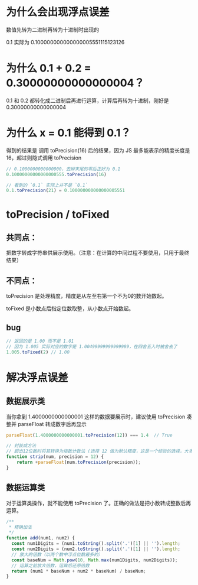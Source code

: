 # 为什么会出现浮点误差

数值先转为二进制再转为十进制时出现的

0.1 实际为 0.100000000000000005551115123126



# 为什么 0.1 + 0.2 = 0.30000000000000004？

0.1 和 0.2 都转化成二进制后再进行运算，计算后再转为十进制，刚好是 0.30000000000000004



# 为什么 x = 0.1 能得到 0.1？

得到的结果是 调用 toPrecision(16) 后的结果，因为 JS 最多能表示的精度长度是 16，超过则隐式调用 toPrecision
```js
// 0.1000000000000000，去掉末尾的零后正好为 0.1
0.10000000000000000555.toPrecision(16) 

// 看到的 `0.1` 实际上并不是 `0.1`
0.1.toPrecision(21) = 0.100000000000000005551
```



# toPrecision / toFixed


## 共同点：

把数字转成字符串供展示使用。（注意：在计算的中间过程不要使用，只用于最终结果）


## 不同点：

toPrecision 是处理精度，精度是从左至右第一个不为0的数开始数起。

toFixed 是小数点后指定位数取整，从小数点开始数起。


## bug
```js
// 返回的是 1.00 而不是 1.01
// 因为 1.005 实际对应的数字是 1.00499999999999989，在四舍五入时被舍去了
1.005.toFixed(2) // 1.00
```



# 解决浮点误差


## 数据展示类

当你拿到 1.4000000000000001 这样的数据要展示时，建议使用 toPrecision 凑整并 parseFloat 转成数字后再显示
```js
parseFloat(1.4000000000000001.toPrecision(12)) === 1.4  // True

// 封装成方法
// 超出12位数时将其转换为指数计数法 (选择 12 做为默认精度，这是一个经验的选择，大多场景够用)
function strip(num, precision = 12) {
    return +parseFloat(num.toPrecision(precision));
}
```

## 数据运算类

对于运算类操作，就不能使用 toPrecision 了。正确的做法是把小数转成整数后再运算。
```js
/**
 * 精确加法
 */
function add(num1, num2) {
  const num1Digits = (num1.toString().split('.')[1] || '').length;
  const num2Digits = (num2.toString().split('.')[1] || '').length;
  // 放大的倍数（以两个数中浮点位数最多的）
  const baseNum = Math.pow(10, Math.max(num1Digits, num2Digits));
  // 运算之前放大倍数，运算后还原倍数
  return (num1 * baseNum + num2 * baseNum) / baseNum;
}
```